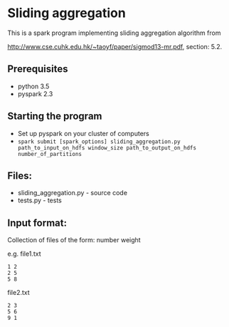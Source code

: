 # Sliding aggregation

This is a spark program implementing sliding aggregation algorithm from

http://www.cse.cuhk.edu.hk/~taoyf/paper/sigmod13-mr.pdf, section: 5.2.

## Prerequisites
- python 3.5
- pyspark 2.3

## Starting the program
- Set up pyspark on your cluster of computers
- ```spark submit [spark_options] sliding_aggregation.py path_to_input_on_hdfs window_size path_to_output_on_hdfs number_of_partitions```

## Files:
- sliding_aggregation.py - source code
- tests.py - tests

## Input format:
Collection of files of the form:
number weight

e.g.
file1.txt
```
1 2
2 5
5 8
```


file2.txt
```
2 3
5 6
9 1
```
